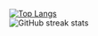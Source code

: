 [![Top Langs](https://github-readme-stats.vercel.app/api/top-langs/?username=anuraghazra&layout=compact&langs_count=10&theme=default&show_icons=true&card_width=445%)](https://github.com/anuraghazra/github-readme-stats)
<br/>
![GitHub streak stats](https://github-readme-streak-stats.herokuapp.com/?user=RatulHasan8)  
